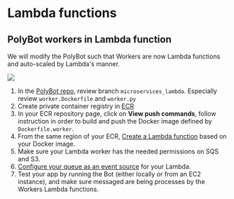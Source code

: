 # Lambda functions

## PolyBot workers in Lambda function

We will modify the PolyBot such that Workers are now Lambda functions and auto-scaled by Lambda's manner.

![](https://d2908q01vomqb2.cloudfront.net/1b6453892473a467d07372d45eb05abc2031647a/2021/11/09/sqs1.png)


1. In the [PolyBot repo](https://github.com/alonitac/PolyBot.git), review branch `microservices_lambda`. Especially review `worker.Dockerfile` and `worker.py`
2. Create private container registry in [ECR](https://docs.aws.amazon.com/AmazonECR/latest/userguide/repository-create.html)
3. In your ECR repository page, click on **View push commands**, follow instruction in order to build and push the Docker image defined by `Dockerfile.worker`. 
4. From the same region of your ECR, [Create a Lambda function](https://docs.aws.amazon.com/lambda/latest/dg/gettingstarted-images.html#configuration-images-create) based on your Docker image.
5. Make sure your Lambda worker has the needed permissions on SQS and S3.
6. [Configure your queue as an event source](https://docs.aws.amazon.com/lambda/latest/dg/with-sqs.html#events-sqs-eventsource) for your Lambda.
7. Test your app by running the Bot (either locally or from an EC2 instance), and make sure messaged are being processes by the Workers Lambda functions.